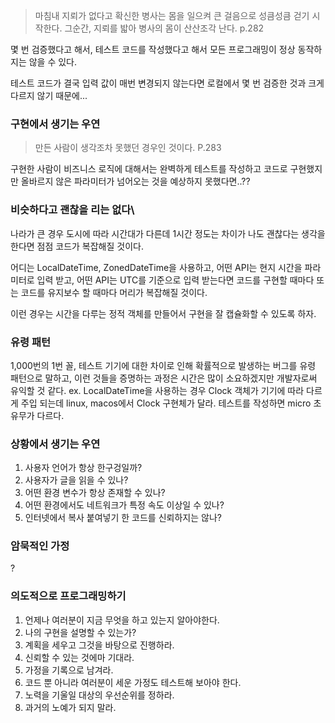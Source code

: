 > 마침내 지뢰가 없다고 확신한 병사는 몸을 일으켜 큰 걸음으로 성큼성큼 걷기 시작한다. 그순간, 지뢰를 밟아 병사의 몸이 산산조각 난다. p.282

몇 번 검증했다고 해서, 테스트 코드를 작성했다고 해서 모든 프로그래밍이 정상 동작하지는 않을 수 있다.

테스트 코드가 결국 입력 값이 매번 변경되지 않는다면 로컬에서 몇 번 검증한 것과 크게 다르지 않기 때문에...
### 구현에서 생기는 우연
> 만든 사람이 생각조차 못했던 경우인 것이다. P.283

구현한 사람이 비즈니스 로직에 대해서는 완벽하게 테스트를 작성하고 코드로 구현했지만 올바르지 않은 파라미터가 넘어오는 것을 예상하지 못했다면..??
### 비슷하다고 괜찮을 리는 없다\
나라가 큰 경우 도시에 따라 시간대가 다른데 1시간 정도는 차이가 나도 괜찮다는 생각을 한다면 점점 코드가 복잡해질 것이다.

어디는 LocalDateTime, ZonedDateTime을 사용하고, 어떤 API는 현지 시간을 파라미터로 입력 받고, 어떤 API는 UTC를 기준으로 입력 받는다면 코드를 구현할 때마다 또는 코드를 유지보수 할 때마다 머리가 복잡해질 것이다.

이런 경우는 시간을 다루는 정적 객체를 만들어서 구현을 잘 캡슐화할 수 있도록 하자.
### 유령 패턴
1,000번의 1번 꼴, 테스트 기기에 대한 차이로 인해 확률적으로 발생하는 버그를 유령 패턴으로 말하고, 이런 것들을 증명하는 과정은 시간은 많이 소요하겠지만 개발자로써 유익할 것 같다.
ex. LocalDateTime을 사용하는 경우 Clock 객체가 기기에 따라 다르게 주입 되는데 linux, macos에서 Clock 구현체가 달라. 테스트를 작성하면 micro 초 유무가 다르다.
### 상황에서 생기는 우연
1. 사용자 언어가 항상 한구겅일까?
2. 사용자가 글을 읽을 수 있나?
3. 어떤 환경 변수가 항상 존재할 수 있나?
4. 어떤 환경에서도 네트워크가 특정 속도 이상일 수 있나?
5. 인터넷에서 복사 붙여넣기 한 코드를 신뢰하지는 않나?
### 암묵적인 가정
?
### 의도적으로 프로그래밍하기
1. 언제나 여러분이 지금 무엇을 하고 있는지 알아야한다.
2. 나의 구현을 설명할 수 있는가?
3. 계획을 세우고 그것을 바탕으로 진행하라.
4. 신뢰할 수 있는 것에마 기대라.
5. 가정을 기록으로 남겨라.
6. 코드 뿐 아니라 여러분이 세운 가정도 테스트해 보아야 한다.
7. 노력을 기울일 대상의 우선순위를 정하라.
8. 과거의 노예가 되지 말라.